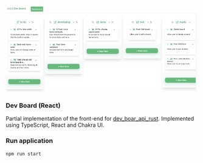 ![header](header.png)

### Dev Board (React)

Partial implementation of the front-end for [dev_boar_api_rust](https://github.com/goto-eof/dev_board_api_rust). Implemented using TypeScript, React and Chakra UI.

### Run application

```sh
npm run start
```

